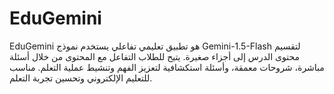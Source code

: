 # EduGemini
EduGemini هو تطبيق تعليمي تفاعلي يستخدم نموذج Gemini-1.5-Flash لتقسيم محتوى الدرس إلى أجزاء صغيرة. يتيح للطلاب التفاعل مع المحتوى من خلال أسئلة مباشرة، شروحات معمقة، وأسئلة استكشافية لتعزيز الفهم وتنشيط عملية التعلم. مناسب للتعليم الإلكتروني وتحسين تجربة التعلم.
